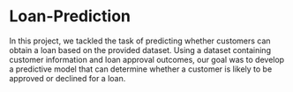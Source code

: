 # Loan-Prediction
In this project, we tackled the task of predicting whether customers can obtain a loan based on the provided dataset. Using a dataset containing customer information and loan approval outcomes, our goal was to develop a predictive model that can determine whether a customer is likely to be approved or declined for a loan.

